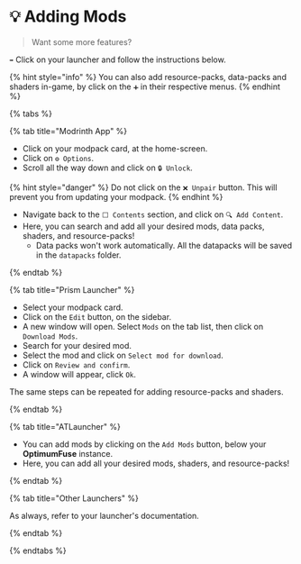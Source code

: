 # 💡 Adding Mods

> Want some more features?

`➡️` Click on your launcher and follow the instructions below.

{% hint style="info" %}
You can also add resource-packs, data-packs and shaders in-game, by click on the `➕` in their respective menus.
{% endhint %}

{% tabs %}

{% tab title="Modrinth App" %}

- Click on your modpack card, at the home-screen.
- Click on `⚙️ Options`.
- Scroll all the way down and click on `🔒 Unlock`.

{% hint style="danger" %}
Do not click on the `❌ Unpair` button. This will prevent you from updating your modpack.
{% endhint %}

- Navigate back to the `⬜ Contents` section, and click on `🔍 Add Content`.
- Here, you can search and add all your desired mods, data packs, shaders, and resource-packs!
	- Data packs won't work automatically. All the datapacks will be saved in the `datapacks` folder.

{% endtab %}

{% tab title="Prism Launcher" %}

- Select your modpack card.
- Click on the `Edit` button, on the sidebar.
- A new window will open. Select `Mods` on the tab list, then click on `Download Mods`.
- Search for your desired mod.
- Select the mod and click on `Select mod for download`.
- Click on `Review and confirm`.
- A window will appear, click `Ok`.

The same steps can be repeated for adding resource-packs and shaders.

{% endtab %}

{% tab title="ATLauncher" %}

- You can add mods by clicking on the `Add Mods` button, below your **OptimumFuse** instance.
- Here, you can add all your desired mods, shaders, and resource-packs!

{% endtab %}

{% tab title="Other Launchers" %}

As always, refer to your launcher's documentation.

{% endtab %}

{% endtabs %}

